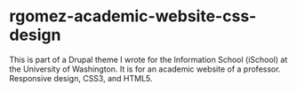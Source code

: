 rgomez-academic-website-css-design
==================================

This is part of a Drupal theme  I wrote for the Information School (iSchool) at the University of Washington. It is for an academic website of a professor. Responsive design, CSS3, and HTML5. 
